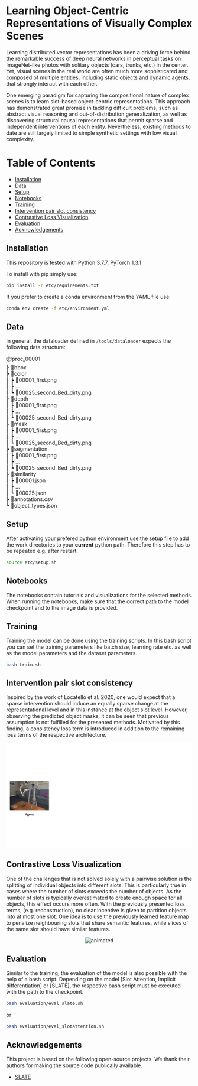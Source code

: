 # Learning Object-Centric Representations of Visually Complex Scenes

Learning distributed vector representations has been a driving force behind the remarkable success of deep neural networks in perceptual tasks on ImageNet-like photos with solitary objects (cars, trunks, etc.) in the center. Yet, visual scenes in the real world are often much more sophisticated and composed of multiple entities, including static objects and dynamic agents, that strongly interact with each other.

One emerging paradigm for capturing the compositional nature of complex scenes is to learn slot-based object-centric representations. This approach has demonstrated great promise in tackling difficult problems, such as abstract visual reasoning and out-of-distribution generalization, as well as discovering structural causal representations that permit sparse and independent interventions of each entity. Nevertheless, existing methods to date are still largely limited to simple synthetic settings with low visual complexity.

# Table of Contents

  - [Installation](#installation)
  - [Data](#data)
  - [Setup](#setup)
  - [Notebooks](#notebooks)
  - [Training](#training)
  - [Intervention pair slot consistency](#intervention-pair-slot-consistency)
  - [Contrastive Loss Visualization](#contrastive-loss-visualization)
  - [Evaluation](#evaluation)
  - [Acknowledgements](#Acknowledgements)

## Installation

This repository is tested with Python 3.7.7, PyTorch 1.3.1

To install with pip simply use:

```bash
pip install -r etc/requirements.txt
```
If you prefer to create a conda environment from the YAML file use:

```bash
conda env create -f etc/environment.yml
```

## Data

In general, the dataloader defined in ``/tools/dataloader`` expects the following data structure:

📦proc_00001 <br>
 ┣ 📂bbox <br>
 ┣ 📂color <br>
 ┃ ┣ 📜00001_first.png <br>
 ┃ ┣ ... <br>
 ┃ ┗ 📜00025_second_Bed_dirty.png <br>
 ┣ 📂depth <br>
 ┃ ┣ 📜00001_first.png <br>
 ┃ ┣ ... <br>
 ┃ ┗ 📜00025_second_Bed_dirty.png <br>
 ┣ 📂mask <br>
 ┃ ┣ 📜00001_first.png <br>
 ┃ ┣ ... <br>
 ┃ ┗ 📜00025_second_Bed_dirty.png <br>
 ┣ 📂segmentation <br>
 ┃ ┣ 📜00001_first.png <br>
 ┃ ┣ ... <br>
 ┃ ┗ 📜00025_second_Bed_dirty.png <br>
 ┣ 📂similarity <br>
 ┃ ┣ 📜00001.json <br>
 ┃ ┣ ... <br>
 ┃ ┗ 📜00025.json <br>
 ┣ 📜annotations.csv <br>
 ┗ 📜object_types.json <br>

## Setup

After activating your prefered python environment use the setup file to add the work directories to your **current** python path. Therefore this step has to be repeated e.g. after restart.

```bash
source etc/setup.sh
```
## Notebooks
The notebooks contain tutorials and visualizations for the selected methods. When running the notebooks, make sure that the correct path to the model checkpoint and to the image data is provided.

## Training

Training the model can be done using the training scripts. In this bash script you can set the training parameters like batch size, learning rate etc. as well as the model parameters and the dataset parameters.

```bash
bash train.sh
```
## Intervention pair slot consistency

Inspired by the work of Locatello et al. 2020, one would expect that a sparse intervention should induce an equally sparse change at the representational level and in this instance at the object slot level. However, observing the predicted object masks, it can be seen that previous assumption is not fulfilled for the presented methods. Motivated by this finding, a consistency loss term is introduced in addition to the remaining loss terms of the respective architecture. 

<p align="center">
<img src="etc/viz/pair.gif" alt="animated" width="600"/>
</p>

## Contrastive Loss Visualization

One of the challenges that is not solved solely with a pairwise solution is the splitting of individual objects into different slots. This is particularly true in cases where the number of slots exceeds the number of objects. As the number of slots is typically overestimated to create enough space for all objects, this effect occurs more often. With the previously presented loss terms, (e.g. reconstruction), no clear incentive is given to partition objects into at most one slot. One idea is to use the previously learned feature map to penalize neighbouring slots that share semantic features, while slices of the same slot should have similar features.
<p align="center">
<img src="etc/viz/contrastive_loss.gif" alt="animated" width="600"/>
</p>

## Evaluation

Similar to the training, the evaluation of the model is also possible with the help of a bash script. Depending on the model [Slot Attention, Implicit differentiation] or [SLATE], the respective bash script must be executed with the path to the checkpoint. 

```bash
bash evaluation/eval_slate.sh
```
or
```bash
bash evaluation/eval_slotattention.sh
```
## Acknowledgements
This project is based on the following open-source projects. We thank their authors for making the source code publically available.

- [SLATE](#https://github.com/singhgautam/slate)
